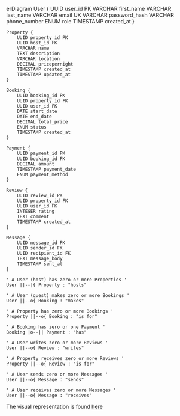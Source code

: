erDiagram
    User {
        UUID user_id PK
        VARCHAR first_name
        VARCHAR last_name
        VARCHAR email UK
        VARCHAR password_hash
        VARCHAR phone_number
        ENUM role
        TIMESTAMP created_at
    }

    Property {
        UUID property_id PK
        UUID host_id FK
        VARCHAR name
        TEXT description
        VARCHAR location
        DECIMAL pricepernight
        TIMESTAMP created_at
        TIMESTAMP updated_at
    }

    Booking {
        UUID booking_id PK
        UUID property_id FK
        UUID user_id FK
        DATE start_date
        DATE end_date
        DECIMAL total_price
        ENUM status
        TIMESTAMP created_at
    }

    Payment {
        UUID payment_id PK
        UUID booking_id FK
        DECIMAL amount
        TIMESTAMP payment_date
        ENUM payment_method
    }

    Review {
        UUID review_id PK
        UUID property_id FK
        UUID user_id FK
        INTEGER rating
        TEXT comment
        TIMESTAMP created_at
    }

    Message {
        UUID message_id PK
        UUID sender_id FK
        UUID recipient_id FK
        TEXT message_body
        TIMESTAMP sent_at
    }

    ' A User (host) has zero or more Properties '
    User ||--|{ Property : "hosts"

    ' A User (guest) makes zero or more Bookings '
    User ||--o{ Booking : "makes"

    ' A Property has zero or more Bookings '
    Property ||--o{ Booking : "is for"

    ' A Booking has zero or one Payment '
    Booking |o--|| Payment : "has"

    ' A User writes zero or more Reviews '
    User ||--o{ Review : "writes"

    ' A Property receives zero or more Reviews '
    Property ||--o{ Review : "is for"

    ' A User sends zero or more Messages '
    User ||--o{ Message : "sends"

    ' A User receives zero or more Messages '
    User ||--o{ Message : "receives"

The visual representation is found [here](Erd.png)